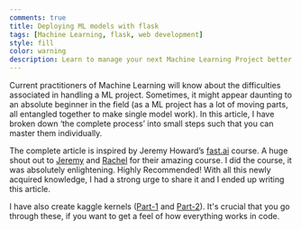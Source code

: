 ```yaml
---
comments: true
title: Deploying ML models with flask
tags: [Machine Learning, flask, web development]
style: fill
color: warning
description: Learn to manage your next Machine Learning Project better.
---
```


Current practitioners of Machine Learning will know about the difficulties associated in handling a ML project. Sometimes, it might appear daunting to an absolute beginner in the field (as a ML project has a lot of moving parts, all entangled together to make single model work). In this article, I have broken down ‘the complete process’ into small steps such that you can master them individually.

The complete article is inspired by Jeremy Howard’s [fast.ai](https://www.fast.ai/) course. A huge shout out to [Jeremy](https://twitter.com/jeremyphoward) and [Rachel](https://twitter.com/math_rachel) for their amazing course. I did the course, it was absolutely enlightening. Highly Recommended! With all this newly acquired knowledge, I had a strong urge to share it and I ended up writing this article.

I have also create kaggle kernels ([Part-1](https://www.kaggle.com/ankursingh12/lessons-learnt-from-fast-ai-lectures-part-1) and [Part-2](https://www.kaggle.com/ankursingh12/lessons-learnt-from-fast-ai-lectures-part-2)). It's crucial that you go through these, if you want to get a feel of how everything works in code.
